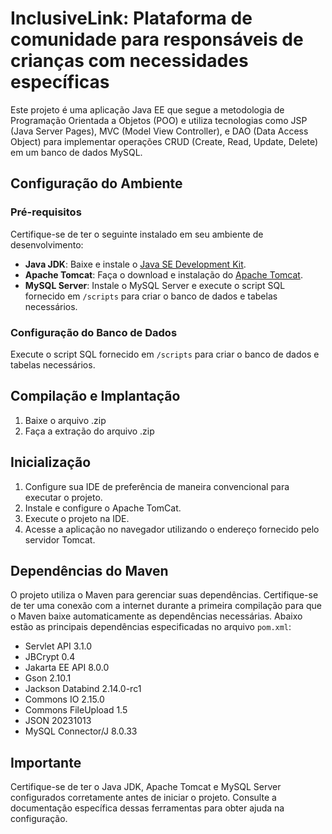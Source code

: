 # InclusiveLink: Plataforma de comunidade para responsáveis de crianças com necessidades específicas

Este projeto é uma aplicação Java EE que segue a metodologia de Programação Orientada a Objetos (POO) e utiliza tecnologias como JSP (Java Server Pages), MVC (Model View Controller), e DAO (Data Access Object) para implementar operações CRUD (Create, Read, Update, Delete) em um banco de dados MySQL.

## Configuração do Ambiente

### Pré-requisitos
Certifique-se de ter o seguinte instalado em seu ambiente de desenvolvimento:

- **Java JDK**: Baixe e instale o [Java SE Development Kit](https://www.oracle.com/br/java/technologies/downloads/).
- **Apache Tomcat**: Faça o download e instalação do [Apache Tomcat](https://tomcat.apache.org/).
- **MySQL Server**: Instale o MySQL Server e execute o script SQL fornecido em `/scripts` para criar o banco de dados e tabelas necessários.

### Configuração do Banco de Dados
Execute o script SQL fornecido em `/scripts` para criar o banco de dados e tabelas necessários.

## Compilação e Implantação

1. Baixe o arquivo .zip
2. Faça a extração do arquivo .zip

## Inicialização

1. Configure sua IDE de preferência de maneira convencional para executar o projeto.
2. Instale e configure o Apache TomCat.
3. Execute o projeto na IDE.
4. Acesse a aplicação no navegador utilizando o endereço fornecido pelo servidor Tomcat.

## Dependências do Maven

O projeto utiliza o Maven para gerenciar suas dependências. Certifique-se de ter uma conexão com a internet durante a primeira compilação para que o Maven baixe automaticamente as dependências necessárias. Abaixo estão as principais dependências especificadas no arquivo `pom.xml`:

- Servlet API 3.1.0
- JBCrypt 0.4
- Jakarta EE API 8.0.0
- Gson 2.10.1
- Jackson Databind 2.14.0-rc1
- Commons IO 2.15.0
- Commons FileUpload 1.5
- JSON 20231013
- MySQL Connector/J 8.0.33

## Importante
Certifique-se de ter o Java JDK, Apache Tomcat e MySQL Server configurados corretamente antes de iniciar o projeto. Consulte a documentação específica dessas ferramentas para obter ajuda na configuração.
